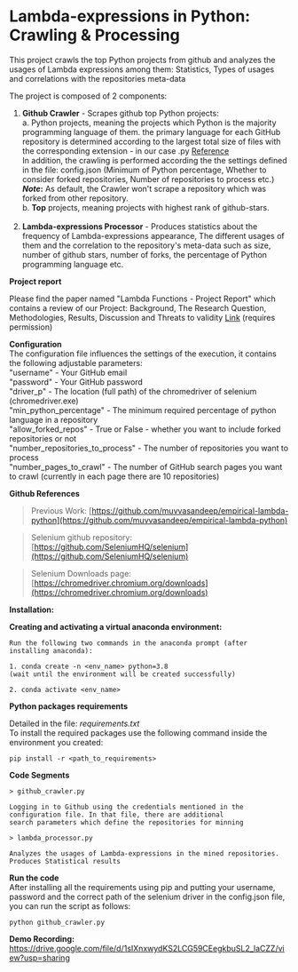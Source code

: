 # 	Lambda-expressions in Python: Crawling & Processing

This project crawls the top Python projects from github and analyzes the usages of Lambda expressions among them: 
Statistics, Types of usages and correlations with the repositories meta-data<br/>

The project is composed of 2 components:
  1. **Github Crawler** - Scrapes github top Python projects:<br/> 
      a. Python projects, meaning the projects which Python is the majority programming language of them. 
        the primary language for each GitHub repository is determined according to the largest total size of files with the corresponding extension - in our case .py
        [Reference](https://stackoverflow.com/questions/5318580/how-does-github-figure-out-a-projects-language)  
        In addition, the crawling is performed according the the settings defined in the file: config.json (Minimum of Python percentage, Whether to consider forked repositories, Number of repositories to process etc.)<br/>
        **_Note_:** As default, the Crawler won't scrape a repository which was forked from other repository.<br/>
      b. **Top** projects, meaning projects with highest rank of github-stars.<br/><br/>
   2. **Lambda-expressions Processor** - Produces statistics about the frequency of Lambda-expressions appearance,
                                      The different usages of them and the correlation to the repository's meta-data 
                                      such as size, number of github stars, number of forks, the percentage of Python 
                                      programming language etc.


**Project report**

Please find the paper named "Lambda Functions - Project Report" which contains a review of our Project: 
Background, The Research Question, Methodologies, Results, Discussion and Threats to validity
[Link](https://docs.google.com/document/d/1EvzsI9q-CPdfmiSDcerMIAtsMmOo_xp4CHxX99KSBhY/edit?usp=sharing)  (requires permission)<br/> 

**Configuration**<br/> 
The configuration file influences the settings of the execution, it contains the following adjustable parameters:<br/> 
"username" - Your GitHub email<br/> 
"password" - Your GitHub password<br/> 
"driver_p" - The location (full path) of the chromedriver of selenium (chromedriver.exe)<br/> 
"min_python_percentage" - The minimum required percentage of python language in a repository<br/> 
"allow_forked_repos" - True or False - whether you want to include forked repositories or not<br/> 
"number_repositories_to_process" - The number of repositories you want to process<br/> 
"number_pages_to_crawl" -  The number of GitHub search pages you want to crawl (currently in each page there are 10 repositories)<br/> 

**Github References**

>Previous Work: [https://github.com/muvvasandeep/empirical-lambda-python](https://github.com/muvvasandeep/empirical-lambda-python)

>Selenium github repository: [https://github.com/SeleniumHQ/selenium](https://github.com/SeleniumHQ/selenium)

>Selenium Downloads page: [https://chromedriver.chromium.org/downloads](https://chromedriver.chromium.org/downloads)


**Installation:**

**Creating and activating a virtual anaconda environment:**
```
Run the following two commands in the anaconda prompt (after installing anaconda):

1. conda create -n <env_name> python=3.8
(wait until the environment will be created successfully)

2. conda activate <env_name>
```

**Python packages requirements**


Detailed in the file: *requirements.txt*<br>
To install the required packages use the following command inside the environment you created:

```
pip install -r <path_to_requirements>
```

**Code Segments** 
```
> github_crawler.py

Logging in to Github using the credentials mentioned in the configuration file. In that file, there are additional 
search parameters which define the repositories for minning 

> lambda_processor.py

Analyzes the usages of Lambda-expressions in the mined repositories. Produces Statistical results

```

**Run the code**
<br>After installing all the requirements using pip and putting your username, password and the correct path of the selenium driver in the config.json file, you can run the script as follows:
```
python github_crawler.py
```

**Demo Recording:**
https://drive.google.com/file/d/1sIXnxwydKS2LCG59CEegkbuSL2_laCZZ/view?usp=sharing
